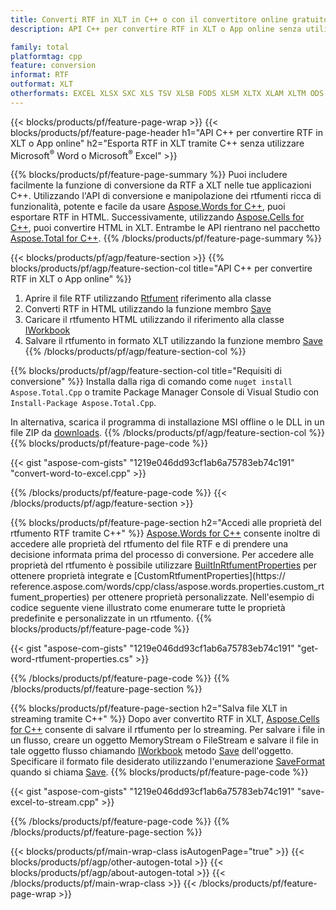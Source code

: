 ```yaml
---
title: Converti RTF in XLT in C++ o con il convertitore online gratuito
description: API C++ per convertire RTF in XLT o App online senza utilizzare Microsoft Word o Microsoft Excel o in linea. Prova rapidamente il convertitore online gratuito da POT a CSV prima di integrare il codice.

family: total
platformtag: cpp
feature: conversion
informat: RTF
outformat: XLT
otherformats: EXCEL XLSX SXC XLS TSV XLSB FODS XLSM XLTX XLAM XLTM ODS CSV DIF
---
```

{{< blocks/products/pf/feature-page-wrap >}}
{{< blocks/products/pf/feature-page-header h1="API C++ per convertire RTF in XLT o App online" h2="Esporta RTF in XLT tramite C++ senza utilizzare Microsoft<sup>&reg;</sup> Word o Microsoft<sup>&reg;</sup> Excel" >}}

{{% blocks/products/pf/feature-page-summary %}}
Puoi includere facilmente la funzione di conversione da RTF a XLT nelle tue applicazioni C++. Utilizzando l'API di conversione e manipolazione dei rtfumenti ricca di funzionalità, potente e facile da usare [Aspose.Words for C++](https://products.aspose.com/words/cpp/), puoi esportare RTF in HTML. Successivamente, utilizzando [Aspose.Cells for C++](https://products.aspose.com/cells/cpp/), puoi convertire HTML in XLT. Entrambe le API rientrano nel pacchetto [Aspose.Total for C++](https://products.aspose.com/total/cpp/). 
{{% /blocks/products/pf/feature-page-summary  %}}

{{< blocks/products/pf/agp/feature-section >}}
{{% blocks/products/pf/agp/feature-section-col title="API C++ per convertire RTF in XLT o App online" %}}
1. Aprire il file RTF utilizzando [Rtfument](https://reference.aspose.com/words/cpp/class/aspose.words.rtfument) riferimento alla classe
2. Converti RTF in HTML utilizzando la funzione membro [Save](https://reference.aspose.com/words/cpp/class/aspose.words.rtfument#save_string_saveformat)
3. Caricare il rtfumento HTML utilizzando il riferimento alla classe [IWorkbook](https://reference.aspose.com/cells/cpp/class/aspose.cells.i_workbook)
4. Salvare il rtfumento in formato XLT utilizzando la funzione membro [Save](https://reference.aspose.com/cells/cpp/class/aspose.cells.i_workbook#a5dc7de23f7ceba76a05dc1d49f51502e)
{{% /blocks/products/pf/agp/feature-section-col %}}

{{% blocks/products/pf/agp/feature-section-col title="Requisiti di conversione" %}}
Installa dalla riga di comando come ```nuget install Aspose.Total.Cpp``` o tramite Package Manager Console di Visual Studio con ```Install-Package Aspose.Total.Cpp```.

In alternativa, scarica il programma di installazione MSI offline o le DLL in un file ZIP da [downloads](https://releases.aspose.com/total/cpp).
{{% /blocks/products/pf/agp/feature-section-col %}}
{{% blocks/products/pf/feature-page-code %}}

{{< gist "aspose-com-gists" "1219e046dd93cf1ab6a75783eb74c191" "convert-word-to-excel.cpp" >}}



{{% /blocks/products/pf/feature-page-code %}}
{{< /blocks/products/pf/agp/feature-section >}}

{{% blocks/products/pf/feature-page-section  h2="Accedi alle proprietà del rtfumento RTF tramite C++" %}}
[Aspose.Words for C++](https://products.aspose.com/words/cpp/) consente inoltre di accedere alle proprietà del rtfumento del file RTF e di prendere una decisione informata prima del processo di conversione. Per accedere alle proprietà del rtfumento è possibile utilizzare [BuiltInRtfumentProperties](https://reference.aspose.com/words/cpp/class/aspose.words.properties.built_in_rtfument_properties) per ottenere proprietà integrate e [CustomRtfumentProperties](https:// reference.aspose.com/words/cpp/class/aspose.words.properties.custom_rtfument_properties) per ottenere proprietà personalizzate. Nell'esempio di codice seguente viene illustrato come enumerare tutte le proprietà predefinite e personalizzate in un rtfumento.
{{% blocks/products/pf/feature-page-code %}}

{{< gist "aspose-com-gists" "1219e046dd93cf1ab6a75783eb74c191" "get-word-rtfument-properties.cs" >}}

{{% /blocks/products/pf/feature-page-code  %}}
{{% /blocks/products/pf/feature-page-section %}}

{{% blocks/products/pf/feature-page-section  h2="Salva file XLT in streaming tramite C++" %}}
Dopo aver convertito RTF in XLT, [Aspose.Cells for C++](https://products.aspose.com/cells/cpp/) consente di salvare il rtfumento per lo streaming. Per salvare i file in un flusso, creare un oggetto MemoryStream o FileStream e salvare il file in tale oggetto flusso chiamando [IWorkbook](https://reference.aspose.com/cells/cpp/class/aspose.cells.i_workbook) metodo [Save](https://reference.aspose.com/cells/cpp/class/aspose.cells.i_workbook#a77072cfb929787df9ad1f38b02f58349) dell'oggetto. Specificare il formato file desiderato utilizzando l'enumerazione [SaveFormat](https://reference.aspose.com/cells/cpp/namespace/aspose.cells#a11cae527e4e68f1adcac8f47ea64481a) quando si chiama [Save](https://reference.aspose.com/cells/cpp/class/aspose.cells.i_workbook#a77072cfb929787df9ad1f38b02f58349).
{{% blocks/products/pf/feature-page-code %}}

{{< gist "aspose-com-gists" "1219e046dd93cf1ab6a75783eb74c191" "save-excel-to-stream.cpp" >}}

{{% /blocks/products/pf/feature-page-code  %}}
{{% /blocks/products/pf/feature-page-section %}}

{{< blocks/products/pf/main-wrap-class isAutogenPage="true" >}}
{{< blocks/products/pf/agp/other-autogen-total >}}
{{< blocks/products/pf/agp/about-autogen-total >}}
{{< /blocks/products/pf/main-wrap-class >}}
{{< /blocks/products/pf/feature-page-wrap >}}